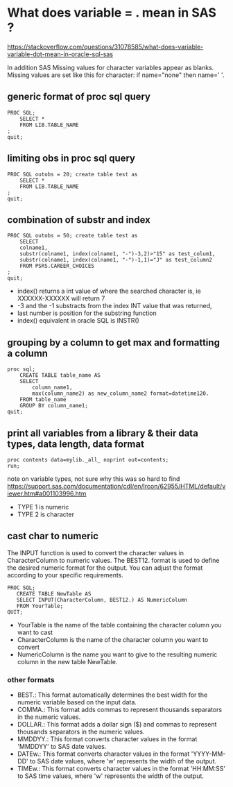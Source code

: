 # What does variable = . mean in SAS ? 
https://stackoverflow.com/questions/31078585/what-does-variable-variable-dot-mean-in-oracle-sql-sas

In addition SAS Missing values for character variables appear as blanks. Missing values are set like this for character: if name="none" then name=' '.

## generic format of proc sql query
```SAS
PROC SQL;
	SELECT *
	FROM LIB.TABLE_NAME
;
quit;
```

## limiting obs in proc sql query

```SAS
PROC SQL outobs = 20; create table test as
	SELECT *
	FROM LIB.TABLE_NAME
;
quit;
```

## combination of substr and index

```SAS
PROC SQL outobs = 50; create table test as
	SELECT 
	colname1, 
	substr(colname1, index(colname1, "-")-3,2)>"15" as test_colum1, 
	substr(colname1, index(colname1, "-")-1,1)="J" as test_column2
	FROM PSRS.CAREER_CHOICES
;
quit;
```
- index() returns a int value of where the searched character is, ie XXXXXX-XXXXXX will return 7
- -3 and the -1 substracts from the index INT value that was returned,
- last number is position for the substring function
- index() equivalent in oracle SQL is INSTR()

## grouping by a column to get max and formatting a column 

```SAS
proc sql;
	CREATE TABLE table_name AS  
	SELECT 
		column_name1,
		max(column_name2) as new_column_name2 format=datetime120.
	FROM table_name
	GROUP BY column_name1;
quit;
```



## print all variables from a library & their data types, data length, data format

```SAS
proc contents data=mylib._all_ noprint out=contents;
run;
```

note on variable types, not sure why this was so hard to find
https://support.sas.com/documentation/cdl/en/lrcon/62955/HTML/default/viewer.htm#a001103996.htm

- TYPE 1 is numeric 
- TYPE 2 is character


## cast char to numeric

The INPUT function is used to convert the character values in CharacterColumn to numeric values. The BEST12. format is used to define the desired numeric format for the output. You can adjust the format according to your specific requirements.

```sas
PROC SQL;
   CREATE TABLE NewTable AS
   SELECT INPUT(CharacterColumn, BEST12.) AS NumericColumn
   FROM YourTable;
QUIT;
```
- YourTable is the name of the table containing the character column you want to cast
- CharacterColumn is the name of the character column you want to convert
- NumericColumn is the name you want to give to the resulting numeric column in the new table NewTable.

### other formats

- BEST.: This format automatically determines the best width for the numeric variable based on the input data.
- COMMA.: This format adds commas to represent thousands separators in the numeric values.
- DOLLAR.: This format adds a dollar sign ($) and commas to represent thousands separators in the numeric values.
- MMDDYY.: This format converts character values in the format 'MMDDYY' to SAS date values.
- DATEw.: This format converts character values in the format 'YYYY-MM-DD' to SAS date values, where 'w' represents the width of the output.
- TIMEw.: This format converts character values in the format 'HH:MM:SS' to SAS time values, where 'w' represents the width of the output.
